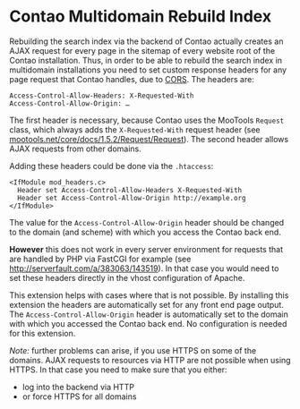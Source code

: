 Contao Multidomain Rebuild Index
=====================

Rebuilding the search index via the backend of Contao actually creates an AJAX request for every page in the sitemap of every website root of the Contao installation. Thus, in order to be able to rebuild the search index in multidomain installations you need to set custom response headers for any page request that Contao handles, due to [CORS](https://en.wikipedia.org/wiki/Cross-origin_resource_sharing). The headers are:
```
Access-Control-Allow-Headers: X-Requested-With
Access-Control-Allow-Origin: …
```
The first header is necessary, because Contao uses the MooTools `Request` class, which always adds the `X-Requested-With` request header (see [mootools.net/core/docs/1.5.2/Request/Request](http://mootools.net/core/docs/1.5.2/Request/Request)). The second header allows AJAX requests from other domains.

Adding these headers could be done via the `.htaccess`:

```
<IfModule mod_headers.c>
  Header set Access-Control-Allow-Headers X-Requested-With
  Header set Access-Control-Allow-Origin http://example.org
</IfModule>
```

The value for the `Access-Control-Allow-Origin` header should be changed to the domain (and scheme) with which you access the Contao back end.

__However__ this does not work in every server environment for requests that are handled by PHP via FastCGI for example (see http://serverfault.com/a/383063/143519). In that case you would need to set these headers directly in the vhost configuration of Apache.

This extension helps with cases where that is not possible. By installing this extension the headers are automatically set for any front end page output. The `Access-Control-Allow-Origin` header is automatically set to the domain with which you accessed the Contao back end. No configuration is needed for this extension.

_Note:_ further problems can arise, if you use HTTPS on some of the domains. AJAX requests to resources via HTTP are not possible when using HTTPS. In that case you need to make sure that you either:

* log into the backend via HTTP
* or force HTTPS for all domains
